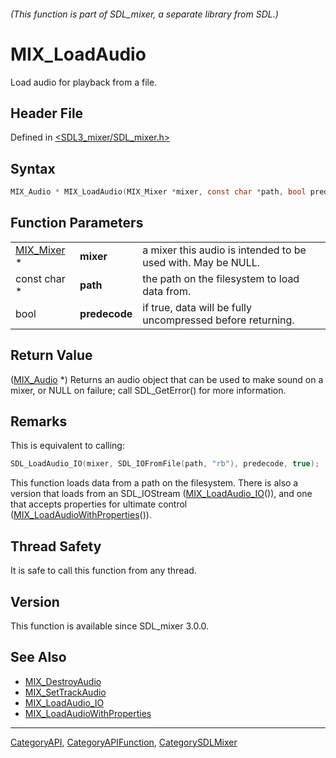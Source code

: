 ###### (This function is part of SDL_mixer, a separate library from SDL.)
# MIX_LoadAudio

Load audio for playback from a file.

## Header File

Defined in [<SDL3_mixer/SDL_mixer.h>](https://github.com/libsdl-org/SDL_mixer/blob/main/include/SDL3_mixer/SDL_mixer.h)

## Syntax

```c
MIX_Audio * MIX_LoadAudio(MIX_Mixer *mixer, const char *path, bool predecode);
```

## Function Parameters

|                          |               |                                                              |
| ------------------------ | ------------- | ------------------------------------------------------------ |
| [MIX_Mixer](MIX_Mixer) * | **mixer**     | a mixer this audio is intended to be used with. May be NULL. |
| const char *             | **path**      | the path on the filesystem to load data from.                |
| bool                     | **predecode** | if true, data will be fully uncompressed before returning.   |

## Return Value

([MIX_Audio](MIX_Audio) *) Returns an audio object that can be used to make
sound on a mixer, or NULL on failure; call SDL_GetError() for more
information.

## Remarks

This is equivalent to calling:

```c
SDL_LoadAudio_IO(mixer, SDL_IOFromFile(path, "rb"), predecode, true);
```

This function loads data from a path on the filesystem. There is also a
version that loads from an SDL_IOStream
([MIX_LoadAudio_IO](MIX_LoadAudio_IO)()), and one that accepts properties
for ultimate control
([MIX_LoadAudioWithProperties](MIX_LoadAudioWithProperties)()).

## Thread Safety

It is safe to call this function from any thread.

## Version

This function is available since SDL_mixer 3.0.0.

## See Also

- [MIX_DestroyAudio](MIX_DestroyAudio)
- [MIX_SetTrackAudio](MIX_SetTrackAudio)
- [MIX_LoadAudio_IO](MIX_LoadAudio_IO)
- [MIX_LoadAudioWithProperties](MIX_LoadAudioWithProperties)

----
[CategoryAPI](CategoryAPI), [CategoryAPIFunction](CategoryAPIFunction), [CategorySDLMixer](CategorySDLMixer)

